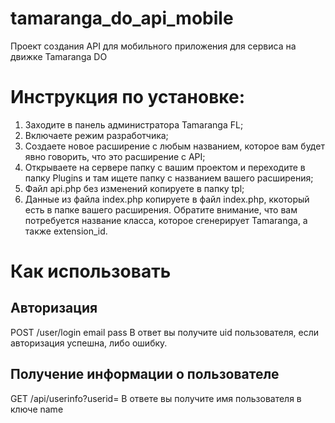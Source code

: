 # tamaranga_do_api_mobile
Проект создания API для мобильного приложения для сервиса на движке Tamaranga DO

# Инструкция по установке:
1. Заходите в панель администратора Tamaranga FL;
2. Включаете режим разработчика;
3. Создаете новое расширение с любым названием, которое вам будет явно говорить, что это расширение с API;
4. Открываете на сервере папку с вашим проектом и переходите в папку Plugins и там ищете папку с названием вашего расширения;
5. Файл api.php без изменений копируете в папку tpl;
6. Данные из файла index.php копируете в файл index.php, ккоторый есть в папке вашего расширения. Обратите внимание, что вам потребуется название класса, которое сгенерирует Tamaranga, а также extension_id. 

# Как использовать
## Авторизация
POST /user/login
email
pass
В ответ вы получите uid пользователя, если авторизация успешна, либо ошибку.

## Получение информации о пользователе
GET /api/userinfo?userid=
В ответе вы получите имя пользователя в ключе name 

